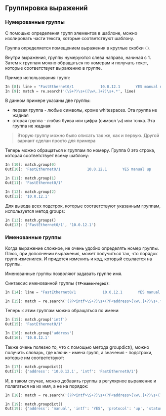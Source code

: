 ## Группировка выражений

### Нумерованные группы

С помощью определения групп элементов в шаблоне, можно изолировать части текста, которые соответствуют шаблону.

Группа определяется помещением выражения в круглые скобки ```()```. 

Внутри выражения, группы нумеруются слева направо, начиная с 1.
Затем к группам можно обращаться по номерам и получать текст, которые соответствует выражению в группе.

Пример использования групп:
```python
In [8]: line = "FastEthernet0/1            10.0.12.1       YES manual up                    up"
In [9]: match = re.search('(\S+?)\s+([\w\.]+?)\s+.*', line)
```

В данном примере указаны две группы:
* первая группа - любые символы, кроме whitespaces. Эта группа не жадная
* вторая группа - любая буква или цифра (символ ```\w```) или точка. Эта группа не жадная

> Вторую группу можно было описать так же, как и первую. Другой вариант сделан просто для примера

Теперь можно обращаться к группам по номеру. Группа 0 это строка, которая соответствует всему шаблону:
```python
In [10]: match.group(0)
Out[10]: 'FastEthernet0/1            10.0.12.1       YES manual up                    up'

In [11]: match.group(1)
Out[11]: 'FastEthernet0/1'

In [12]: match.group(2)
Out[12]: '10.0.12.1'
```

Для вывода всех подстрок, которые соответствуют указанным группам, используется метод groups:
```python
In [13]: match.groups()
Out[13]: ('FastEthernet0/1', '10.0.12.1')
```

### Именованные группы

Когда выражение сложное, не очень удобно определять номер группы.
Плюс, при дополнении выражения, может получиться так, что порядок групп изменился.
И придется изменить и код, который ссылается на группы.

Именованные группы позволяют задавать группе имя.

Синтаксис именованной группы __```(?P<name>regex)```__:
```python
In [14]: line = "FastEthernet0/1            10.0.12.1       YES manual up                    up"

In [15]: match = re.search('(?P<intf>\S+?)\s+(?P<address>[\w\.]+?)\s+.*', line)
```

Теперь к этим группам можно обращаться по имени:
```python
In [15]: match.group('intf')
Out[15]: 'FastEthernet0/1'

In [16]: match.group('address')
Out[16]: '10.0.12.1'
```

Также очень полезно то, что с помощью метода groupdict(), можно получить словарь, где ключи - имена групп, а значения - подстроки, которые им соответствуют:
```python
In [17]: match.groupdict()
Out[17]: {'address': '10.0.12.1', 'intf': 'FastEthernet0/1'}
```

И, в таком случае, можно добавить группы в регулярное выражение и полагаться на их имя, а не на порядок:
```python
In [18]: match = re.search('(?P<intf>\S+?)\s+(?P<address>[\w\.]+?)\s+(?P<status>up|down|administratively down)\s+(?P<protocol>up|down)', line)

In [19]: match.groupdict()
Out[19]: {'address': 'manual', 'intf': 'YES', 'protocol': 'up', 'status': 'up'}
```
